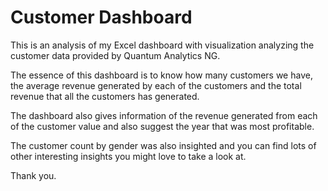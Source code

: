 # Customer Dashboard
This is an analysis of my Excel dashboard with visualization analyzing the customer data provided by Quantum Analytics NG.


The essence of this dashboard is to know how many customers we have, the average revenue generated by each of the customers and the total revenue that all the customers has generated.

The dashboard also gives information of the revenue generated from each of the customer value and also suggest the year that was most profitable.

The customer count by gender was also insighted and you can find lots of other interesting insights you might love to take a look at.

Thank you.
